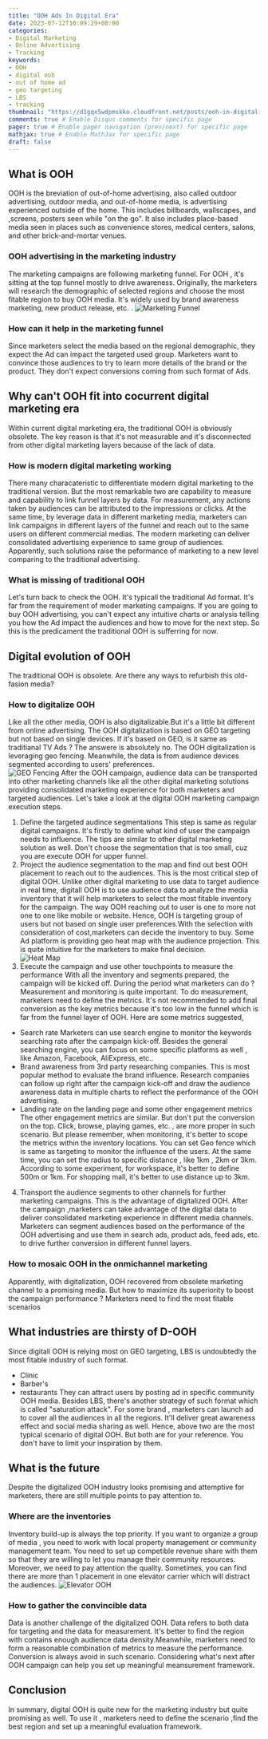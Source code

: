 ```yaml
---
title: "OOH Ads In Digital Era"
date: 2023-07-12T10:09:29+08:00
categories:
- Digital Marketing
- Online Advertising
- Tracking
keywords:
- OOH
- digital ooh
- out of home ad
- geo targeting
- LBS
- tracking
thumbnail: "https://d1gqx5wdpmskko.cloudfront.net/posts/ooh-in-digital-era/OOH-thumnail.jpeg"
comments: true # Enable Disqus comments for specific page
pager: true # Enable pager navigation (prev/next) for specific page
mathjax: true # Enable MathJax for specific page
draft: false
---
```

## What is OOH 
OOH is the breviation of out-of-home advertising, also called outdoor advertising, outdoor media, and out-of-home media, is advertising experienced outside of the home. 
This includes billboards, wallscapes, and ,screens, posters seen while "on the go". It also includes place-based media seen in places such as convenience stores, medical centers, salons, and other brick-and-mortar venues.
### OOH advertising in the marketing industry
The marketing campaigns are following marketing funnel. For OOH , it's sitting at the top funnel mostly to drive awareness. Originally, the marketers will research the demographic of selected regions and choose the most fitable region to buy OOH media. It's widely used by brand awareness marketing, new product release, etc. .
![Marketing Funnel](https://d1gqx5wdpmskko.cloudfront.net/posts/ooh-in-digital-era/marketing-funnel.png)
### How can it help in the marketing funnel
Since marketers select the media based on the regional demographic, they expect the Ad can impact the targeted used group. Marketers want to convince those audiences to try to learn more details of the brand or the product. They don't expect conversions coming from such format of Ads.  
## Why can't OOH fit into cocurrent digital marketing era
Within current digital marketing era, the traditional OOH is obviously obsolete. The key reason is that it's not measurable and it's disconnected from other digital marketing layers because of the lack of data.
### How is modern digital marketing working
There many characateristic to differentiate modern digital marketing to the traditional version. But the most remarkable two are capability to measure and capability to link funnel layers by data. For measurement, any actions taken by audiences can be attributed to the impressions or clicks. At the same time, by leverage data in different marketing media, marketers can link campaigns in different layers of the funnel and reach out to the same users on different commercial medias. The modern marketing can deliver consolidated advertising experience to same group of audiences. 
Apparently, such solutions raise the peformance of marketing to a new level comparing to the traditional advertising. 
### What is missing of traditional OOH
Let's turn back to check the OOH. It's typicall the traditional Ad format. It's far from the requirement of moder marketing campaigns. If you are going to buy OOH advertising, you can't expect any intuitive charts or analysis telling you how the Ad impact the audiences and how to move for the next step. So this is the predicament the traditional OOH is sufferring for now.  
## Digital evolution of OOH
The traditional OOH is obsolete. Are there any ways to refurbish this old-fasion media? 
### How to digitalize OOH
Like all the other media, OOH is also digitalizable.But it's a little bit different from online advertising. The OOH digitalization is based on GEO targeting but not based on single devices. If it's based on GEO, is it same as traditianal TV Ads ? The answere is absolutely no. The OOH digitalization is leveraging geo fencing. Meanwhile, the data is from audience devices segmented according to users' preferences.  
![GEO Fencing](https://d1gqx5wdpmskko.cloudfront.net/posts/ooh-in-digital-era/geofence.png)
After the OOH campaign, audience data can be transported into other marketing channels like all the other digital marketing solutions providing consolidated marketing experience for both marketers and targeted audiences. Let's take a look at the digital OOH marketing campaign execution steps. 
1. Define the targeted audince segmentations
This step is same as regular digital campaigns. It's firstly to define what kind of user the campaign needs to influence. The tips are similar to other digital marketing solution as well. Don't choose the segmentation that is too small, cuz you are execute OOH for upper funnel. 
2. Project the audience segmentation to the map and find out best OOH placement to reach out to the audiences. 
This is the most critical step of digital OOH. Unlike other digital marketing to use data to target audience in real time, digitall OOH is to use audience data to analyze the media inventory that it will help marketers to select the most fitable inventory for the campaign. The way OOH reaching out to user is one to more not one to one like mobile or website. Hence, OOH is targeting group of users but not based on single user preferences.With the selection with consideration of cost,marketers can decide the inventory to buy. Some Ad platform is providing geo heat map with the audience projection. This is quite intuitive for the marketers to make final decision.   
    ![Heat Map](https://d1gqx5wdpmskko.cloudfront.net/posts/ooh-in-digital-era/geo-heatmap.png)
3. Execute the campaign and use other touchpoints to measure the performance 
With all the inventory and segments prepared, the campaign will be kicked off. During the period what marketers can do ? Measurement and monitoring is quite important. To do measurement, marketers need to define the metrics. It's not recommended to add final conversion as the key metrics because it's too low in the funnel which is far from the funnel layer of OOH. Here are some metrics suggested, 
* Search rate
Marketers can use search engine to monitor the keywords searching rate after the campaign kick-off. Besides the general searching engine, you can focus on some specific platforms as well , like Amazon, Facebook, AliExpress, etc.. 
* Brand awareness from 3rd party researching companies. 
This is most popular method to evaluate the brand influence. Research companies can follow up right after the campaign kick-off and draw the audience awareness data in multiple charts to reflect the performance of the OOH advertising.
* Landing rate on the landing page and some other engagement metrics
The other engagement metrics are similar. But don't put the conversion on the top. Click, browse, playing games, etc. , are more proper in such scenario. 
But please remember, when monitoring, it's better to scope the metrics within the inventory locations. You can set Geo fence which is same as targeting to monitor the influence of the users. At the same time, you can set the radius to specific distance , like 1km , 2km or 3km. According to some experiment, for workspace, it's better to define 500m or 1km. For shopping mall, it's better to use distance up to 3km.  
4. Transport the audience segments to other channels for further marketing campaigns. 
This is the advantage of digitalized OOH. After the campaign ,marketers can take advantage of the digital data to deliver consolidated marketing experience in different media channels. Marketers can segment audiences based on the performance of the OOH advertising and use them in search ads, product ads, feed ads, etc. to drive further conversion in different funnel layers. 
### How to mosaic OOH in the onmichannel marketing
Apparently, with digitalization, OOH recovered from obsolete marketing channel to a promising media. But how to maximize its superiority to boost the campaign performance ? 
Marketers need to find the most fitable scenarios
## What industries are thirsty of D-OOH
Since digitall OOH is relying most on GEO targeting, LBS is undoubtedly the most fitable industry of such format. 
* Clinic
* Barber's 
* restaurants 
They can attract users by posting ad in specific community OOH media.
Besides LBS, there's another strategy of such format which is called "saturation attack". For some brand , marketers can launch ad to cover all the audiences in all the regions. It'll deliver great awareness effect and social media sharing as well. 
Hence, above two are the most typical scenario of digital OOH. But both are for your reference. You don't have to limit your inspiration by them. 
## What is the future
Despite the digitalized OOH industry looks promising and attemptive for marketers, there are still multiple points to pay attention to. 
### Where are the inventories
Inventory build-up is always the top priority. If you want to organize a group of media , you need to work with local property management or community management team. You need to set up competible revenue share with them so that they are willing to let you manage their community resources. Moreover, we need to pay attention the quality. Sometimes, you can find there are more than 1 placement in one elevator carrier which will distract the audiences. 
![Elevator OOH](https://d1gqx5wdpmskko.cloudfront.net/posts/ooh-in-digital-era/ooh-elevator.jpeg)
### How to gather the convincible data
Data is another challenge of the digitalized OOH. Data refers to both data for targeting and the data for measurement. It's better to find the region with contains enough audience data density.Meanwhile, marketers need to form a reasonable combination of metrics to measure the performance. Conversion is always avoid in such scenario. Considering what's next after OOH campaign can help you set up meaningful meansurement framework.
## Conclusion
In summary, digital OOH is quite new for the marketing industry but quite promising as well. To use it , marketers need to define the scenario ,find the best region and set up a meaningful evaluation framework. 
